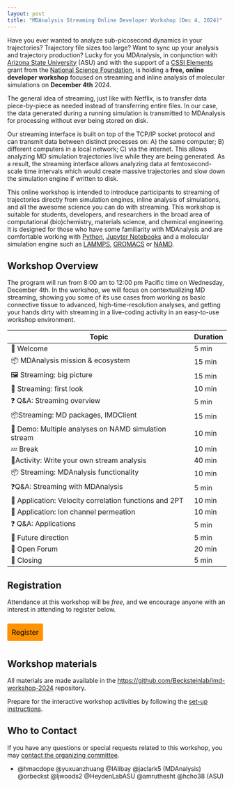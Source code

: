 ```yaml
---
layout: post
title: "MDAnalysis Streaming Online Developer Workshop (Dec 4, 2024)"
---
```



Have you ever wanted to analyze sub-picosecond dynamics in your trajectories? Trajectory file sizes too large? Want to sync up your analysis and trajectory production? Lucky for you MDAnalysis, in conjunction with [Arizona State University][ASU] (ASU) and with the support of a [CSSI Elements][CSSI] grant from the [National Science Foundation][NSF], is holding a **free, online developer workshop** focused on streaming and inline analysis of molecular simulations on **December 4th** 2024.

The general idea of streaming, just like with Netflix, is to transfer data piece-by-piece as needed instead of transferring entire files. In our case, the data generated during a running simulation is transmitted to MDAnalysis for processing without ever being stored on disk.

Our streaming interface is built on top of the TCP/IP socket protocol and can transmit data between distinct processes on: A) the same computer; B) different computers in a local network; C) via the internet. This allows analyzing MD simulation trajectories live while they are being generated. As a result, the streaming interface allows analyzing data at femtosecond-scale time intervals which would create massive trajectories and slow down the simulation engine if written to disk.

This online workshop is intended to introduce participants to streaming of trajectories directly from simulation engines, inline analysis 
of simulations, and all the awesome science you can do with streaming. This workshop is suitable for students, developers, and researchers in the broad area of computational (bio)chemistry, materials science, and chemical engineering. It is designed for those who have some familiarity with MDAnalysis and are comfortable working with [Python](https://www.python.org/), [Jupyter
Notebooks](https://jupyter-notebook.readthedocs.io/en/stable/) and a molecular simulation engine such as [LAMMPS][LAMMPS], [GROMACS][GROMACS] or [NAMD][NAMD].



## Workshop Overview

The program will run from 8:00 am to 12:00 pm Pacific time on Wednesday, December 4th.
In the workshop, we will focus on contextualizing MD streaming, showing you some of its use cases from working as basic connective tissue to advanced, high-time-resolution analyses, and getting your hands dirty with streaming in a live-coding activity in an easy-to-use workshop environment.

| Topic | Duration |
| --- | --- |
| 👋 Welcome  | 5 min |
| 📦 MDAnalysis mission & ecosystem | 15 min |
| 🖼️ Streaming: big picture  | 15 min |
| 👀 Streaming: first look | 10 min |
| ❓ Q&A: Streaming overview  | 5 min |
| 📦Streaming: MD packages, IMDClient | 15 min |
| 👀 Demo: Multiple analyses on NAMD simulation stream | 10 min |
| 💤 Break | 10 min |
| 🎯Activity: Write your own stream analysis  | 40 min |
| 📦 Streaming: MDAnalysis functionality | 10 min |
| ❓Q&A: Streaming with MDAnalysis | 5 min |
| 👀 Application: Velocity correlation functions and 2PT | 10 min |
| 👀 Application: Ion channel permeation | 10 min |
| ❓ Q&A: Applications | 5 min |
| 🔮 Future direction | 5 min |
| 📖 Open Forum | 20 min |
| 🚪 Closing | 5 min |

## Registration

Attendance at this workshop will be *free*, and we encourage anyone with an interest in attending to register below. 

<a href="https://docs.google.com/forms/d/e/1FAIpQLSfSOmPEcV3uLBLFEo1EvQGPh1CwpWyKxChPZp_VSW9rNJLTgw/viewform" target="_blank" style="background:#FF9200;padding:10px;margin:10px 0px;text-align:center;text-decoration:none;font-size:12pt;color:#000000;display:inline-block;border-radius:3px">Register</a>



## Workshop materials
All materials are made available in the https://github.com/Becksteinlab/imd-workshop-2024 repository.

Prepare for the interactive workshop activities by following the [set-up instructions](https://github.com/Becksteinlab/imd-workshop-2024).

## Who to Contact

If you have any questions or special requests related to this workshop, you may [contact the organizing committee](mailto:workshops@mdanalysis.org).

- @hmacdope @yuxuanzhuang @IAlibay @jaclark5 (MDAnalysis) @orbeckst @ljwoods2 @HeydenLabASU @amruthesht @hcho38 (ASU)


[ASU]: https://www.asu.edu
[CSSI]: https://new.nsf.gov/funding/opportunities/cssi-cyberinfrastructure-sustained-scientific-innovation
[NSF]: https://www.nsf.gov/
[LAMMPS]: https://www.lammps.org/#gsc.tab=0
[GROMACS]: https://www.gromacs.org/
[NAMD]: https://www.ks.uiuc.edu/Research/namd/
